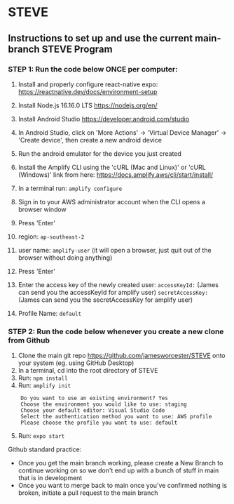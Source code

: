 # STEVE
## Instructions to set up and use the current main-branch STEVE Program
### STEP 1: Run the code below ONCE per computer:
1. Install and properly configure react-native expo: https://reactnative.dev/docs/environment-setup
2. Install Node.js 16.16.0 LTS https://nodejs.org/en/
3. Install Android Studio https://developer.android.com/studio
4. In Android Studio, click on 'More Actions' -> 'Virtual Device Manager' -> 'Create device', then create a new android device
5. Run the android emulator for the device you just created
6. Install the Amplify CLI using the 'cURL (Mac and Linux)' or 'cURL (Windows)' link from here: https://docs.amplify.aws/cli/start/install/
7. In a terminal run: `amplify configure`
8. Sign in to your AWS administrator account when the CLI opens a browser window
    
9.  Press 'Enter'
10. region: `ap-southeast-2`
11. user name: `amplify-user` (it will open a browser, just quit out of the browser without doing anything)
12. Press 'Enter'
13. Enter the access key of the newly created user:
    `accessKeyId:` (James can send you the accessKeyId for amplify user)
    `secretAccessKey:` (James can send you the secretAccessKey for amplify user)
14. Profile Name: `default`

### STEP 2: Run the code below whenever you create a new clone from Github
1. Clone the main git repo https://github.com/jamesworcester/STEVE onto your system (eg. using GitHub Desktop)
2. In a terminal, cd into the root directory of STEVE
3. Run: `npm install`
4. Run: `amplify init`
```
    Do you want to use an existing environment? Yes
    Choose the environment you would like to use: staging
    Choose your default editor: Visual Studio Code
    Select the authentication method you want to use: AWS profile
    Please choose the profile you want to use: default
```
5. Run: `expo start`

Github standard practice:
- Once you get the main branch working, please create a New Branch to continue working on so we don't end up with a bunch of stuff in main that is in development
- Once you want to merge back to main once you've confirmed nothing is broken, initiate a pull request to the main branch
